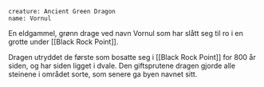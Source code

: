 ```statblock
creature: Ancient Green Dragon
name: Vornul
```

En eldgammel, grønn drage ved navn Vornul som har slått seg til ro i en grotte under [[Black Rock Point]]. 

Dragen utryddet de første som bosatte seg i [[Black Rock Point]] for 800 år siden, og har siden ligget i dvale. Den giftsprutene dragen gjorde alle steinene i området sorte, som senere ga byen navnet sitt. 